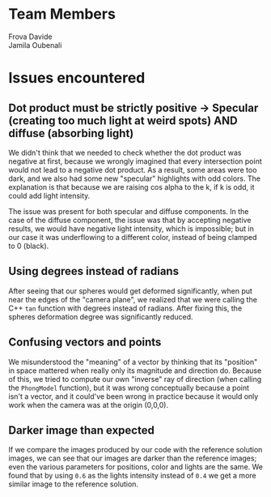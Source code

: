 # Team Members
Frova Davide  
Jamila Oubenali

# Issues encountered

## Dot product must be strictly positive -> Specular (creating too much light at weird spots) AND diffuse (absorbing light)

We didn't think that we needed to check whether the dot product was negative at first, because we wrongly imagined that
every intersection point would not lead to a negative dot product.
As a result, some areas were too dark, and we also had some new "specular" highlights with odd colors. The explanation is that
because we are raising cos alpha to the k, if k is odd, it could add light intensity.

The issue was present for both specular and diffuse components. In the case of the diffuse component, the issue was that by accepting negative results, we would have negative light intensity, which is impossible; but in our case it was underflowing to a different color, instead of being clamped to 0 (black).

## Using degrees instead of radians

After seeing that our spheres would get deformed significantly, when put near the edges of the "camera plane", we realized that we were calling the C++ `tan` function with degrees instead of radians. After fixing this, the spheres deformation degree was significantly reduced.

## Confusing vectors and points

We misunderstood the "meaning" of a vector by thinking that its "position" in space mattered when really only its
magnitude and direction do. Because of this, we tried to compute our own "inverse" ray of direction (when calling the `PhongModel` function), but it was wrong
conceptually because a point isn't a vector, and it could've been wrong in practice because it would only work when the
camera was at the origin (0,0,0).

## Darker image than expected

If we compare the images produced by our code with the reference solution images, we can see that our images are darker than the reference images; even the various parameters for positions, color and lights are the same.
We found that by using `0.6` as the lights intensity instead of `0.4` we get a more similar image to the reference solution.
